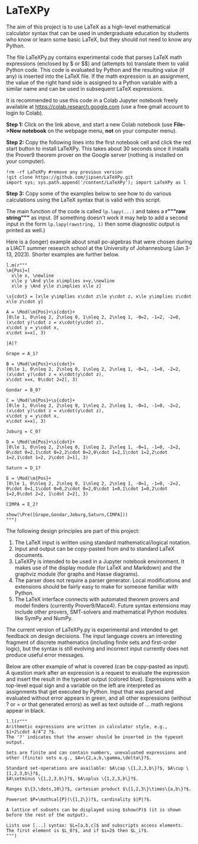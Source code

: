 # LaTeXPy

The aim of this project is to use LaTeX as a high-level mathematical calculator syntax 
that can be used in undergraduate education by students who know or learn some basic LaTeX, 
but they should not need to know any Python.

The file LaTeXPy.py contains experimental code that parses LaTeX math expressions (enclosed 
by $ or $$) and (attempts to) translate them to valid Python code. This code is evaluated by 
Python and the resulting value (if any) is inserted into the LaTeX file. If the math expression
is an assignment, the value of the right hand side is assigned to a Python variable with
a similar name and can be used in subsequent LaTeX expressions.

It is recommended to use this code in a Colab Jupyter notebook freely available at 
https://colab.research.google.com (use a free gmail account to login to Colab).

**Step 1:** Click on the link above, and start a new Colab notebook (use **File->New notebook** on the webpage menu, **not** on your computer menu).

**Step 2:** Copy the following lines into the first notebook cell and click the red start button to install LaTeXPy. This takes about 30 seconds since it installs the Prover9 theorem prover on the Google server (nothing is installed on your computer).
```
!rm -rf LaTeXPy #remove any previous version
!git clone https://github.com/jipsen/LaTeXPy.git
import sys; sys.path.append('/content/LaTeXPy'); import LaTeXPy as l
```
**Step 3:** Copy some of the examples below to see how to do various calculations using the LaTeX syntax that is valid with this script.

The main function of the code is called `lp.lapy(...)` and takes a **r"""raw string"""** as input. (If something doesn't work it may help to add a second input in the form `lp.lapy(rawstring, 1)` then some diagnostic output is printed as well.)

Here is a (longer) example about small po-algebras that were chosen during a LIACT summer research school at the University of Johannesburg (Jan 3-13, 2023). Shorter examples are further below.
```
l.m(r"""
\m{Pos}=[
  x\le x, \newline
  x\le y \And y\le x\implies x=y,\newline
  x\le y \And y\le z\implies x\le z]

\s{cdot} = [x\le y\implies x\cdot z\le y\cdot z, x\le y\implies z\cdot x\le z\cdot y]

A = \Mod(\m{Pos}+\s{cdot}+
[0\le 1, 0\nleq 2, 2\nleq 0, 1\nleq 2, 2\nleq 1, -0=2, -1=2, -2=0,
(x\cdot y)\cdot z = x\cdot(y\cdot z), 
x\cdot y = y\cdot x, 
x\cdot x=x], 3)

|A|?

Grape = A_1?

B = \Mod(\m{Pos}+\s{cdot}+
[0\le 1, 0\nleq 2, 2\nleq 0, 1\nleq 2, 2\nleq 1, -0=1, -1=0, -2=2,
(x\cdot y)\cdot z = x\cdot(y\cdot z), 
x\cdot x=x, 0\cdot 2=2], 3)

Gondar = B_0?

C = \Mod(\m{Pos}+\s{cdot}+
[0\le 1, 0\nleq 2, 2\nleq 0, 1\nleq 2, 2\nleq 1, -0=1, -1=0, -2=2,
(x\cdot y)\cdot z = x\cdot(y\cdot z), 
x\cdot y = y\cdot x, 
x\cdot x=x], 3)

Joburg = C_0?

D = \Mod(\m{Pos}+\s{cdot}+
[0\le 1, 0\nleq 2, 2\nleq 0, 1\nleq 2, 2\nleq 1, -0=1, -1=0, -2=2,
0\cdot 0=2,1\cdot 0=2,2\cdot 0=2,0\cdot 1=2,1\cdot 1=2,2\cdot 1=2,1\cdot 1=2, 2\cdot 2=1], 3)

Saturn = D_1?

E = \Mod(\m{Pos}+
[0\le 1, 0\nleq 2, 2\nleq 0, 1\nleq 2, 2\nleq 1, -0=1, -1=0, -2=2,
0\cdot 0=1,1\cdot 0=0,2\cdot 0=2,0\cdot 1=0,1\cdot 1=0,2\cdot 1=2,0\cdot 2=2, 1\cdot 2=2], 3)

CIMPA = E_2?

show(\Pre([Grape,Gondar,Joburg,Saturn,CIMPA]))
""")
```

The following design principles are part of this project:

1. The LaTeX input is written using standard mathematical/logical notation.
2. Input and output can be copy-pasted from and to standard LaTeX documents.
3. LaTeXPy is intended to be used in a Jupyter notebook environment. It makes use of the display module (for LaTeX and Markdown) and the graphviz module (for graphs and Hasse diagrams).
4. The parser does not require a parser generator. Local modifications and extensions should be fairly easy to make for someone familiar with Python.
5. The LaTeX interface connects with automated theorem provers and model finders (currently Prover9/Mace4). Future syntax extensions may include other provers, SMT-solvers and mathematical Python modules like SymPy and NumPy.

The current version of LaTeXPy.py is experimental and intended to get feedback on design decisions.
The input language covers an interesting fragment of discrete mathematics (including finite sets 
and first-order logic), but the syntax is still evolving and incorrect input currently does not 
produce useful error messages.

Below are other example of what is covered (can be copy-pasted as input). A question mark after an expression is a request to evaluate the expression and insert the result in the typeset output (colored blue). Expressions with a top-level equal sign and a variable on the left are interpreted as assignments that get executed by Python. Input that was parsed and evaluated without error appears in green, and all other expressions (without ? or = or that generated errors) as well as text outside of $...$ math regions appear in black.

```
l.l(r"""
Arithmetic expressions are written in calculator style, e.g., $1+2\cdot 4/4^2 ?$. 
The '?' indicates that the answer should be inserted in the typeset output.

Sets are finite and can contain numbers, unevaluated expressions and 
other (finite) sets e.g., $A=\{2,a,b,\gamma,\delta\}?$.

Standard set-operations are available: $A\cap \{1,2,3,b\}?$, $A\cup \{1,2,3,b\}?$, 
$A\setminus \{1,2,3,b\}?$, $A\oplus \{1,2,3,b\}?$.

Ranges $\{3,\dots,10\}?$, cartesian product $\{1,2,3\}\times\{a,b\}?$.

Powerset $P=\mathcal{P}(\{1,2\})?$, cardinality $|P|?$.

A lattice of subsets can be displayed using $show(P)$ (it is shown before the rest of the output).

Lists use [...] syntax: $L=[a,b,c]$ and subscripts access elements. 
The first element is $L_0?$, and if $i=2$ then $L_i?$.
""")
```


